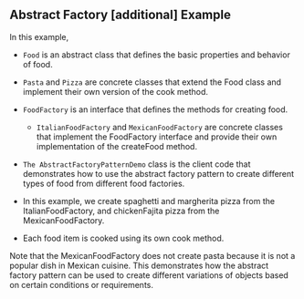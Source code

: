 ## Abstract Factory [additional] Example 

In this example, 
- `Food` is an abstract class that defines the basic properties and behavior of food. 
- `Pasta` and `Pizza` are concrete classes that extend the Food class and implement their own version of the cook method.

- `FoodFactory` is an interface that defines the methods for creating food. 
  - `ItalianFoodFactory` and `MexicanFoodFactory` are concrete classes that implement the FoodFactory interface 
  and provide their own implementation of the createFood method.

- `The AbstractFactoryPatternDemo` class is the client code that demonstrates how to use the abstract factory pattern to create different types of food from different food factories. 
- In this example, we create spaghetti and margherita pizza from the ItalianFoodFactory, and chickenFajita pizza from the MexicanFoodFactory. 
- Each food item is cooked using its own cook method.

Note that the MexicanFoodFactory does not create pasta because it is not a popular dish in Mexican cuisine. 
This demonstrates how the abstract factory pattern can be used to create different variations of objects based on certain conditions or requirements.